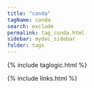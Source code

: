 ```yaml
---
title: "conda"
tagName: conda
search: exclude
permalink: tag_conda.html
sidebar: mydoc_sidebar
folder: tags
---
```

{% include taglogic.html %}

{% include links.html %}
